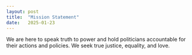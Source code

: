 ```yaml
---
layout: post
title:  "Mission Statement"
date:   2025-01-23
---
```

We are here to speak truth to power and hold politicians accountable for their actions and policies.  We seek true justice, equality, and love.
